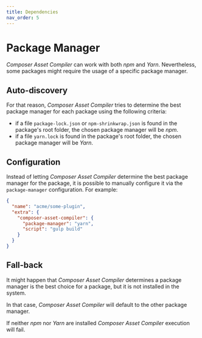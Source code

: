 ```yaml
---
title: Dependencies
nav_order: 5
---
```


# Package Manager

_Composer Asset Compiler_ can work with both _npm_ and _Yarn_. Nevertheless, some packages might require the usage of a specific package manager.



## Auto-discovery

For that reason, _Composer Asset Compiler_ tries to determine the best package manager for each package using the following criteria:

- if a file `package-lock.json` or `npm-shrinkwrap.json` is found in the package's root folder, the chosen package manager will be _npm_.
- if a file `yarn.lock` is found in the package's root folder, the chosen package manager will be _Yarn_.



## Configuration

Instead of letting _Composer Asset Compiler_ determine the best package manager for the package, it is possible to manually configure it via the `package-manager` configuration. For example:

```json
{
  "name": "acme/some-plugin",
  "extra": {
    "composer-asset-compiler": {
      "package-manager": "yarn",
      "script": "gulp build"
    }
  }
}
```



## Fall-back

It might happen that _Composer Asset Compiler_ determines a package manager is the best choice for a package, but it is not installed in the system.

In that case, _Composer Asset Compiler_ will default to the other package manager.

If neither _npm_ nor _Yarn_ are installed _Composer Asset Compiler_ execution will fail.
